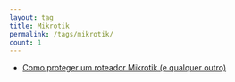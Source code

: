 ```yaml
---
layout: tag
title: Mikrotik
permalink: /tags/mikrotik/
count: 1
---
```


- [Como proteger um roteador Mikrotik (e qualquer outro)](https://henriquesebastiao.com/posts/como-proteger-um-roteador-mikrotik-e-qualquer-outro/)
